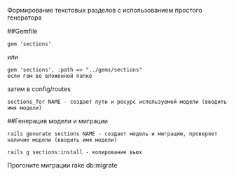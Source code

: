 Формирование текстовых разделов с использованием простого генератора

##Gemfile

    gem 'sections'

  или

    gem 'sections', :path => "../gems/sections"
    если гем во вложенной папке

  затем в config/routes

    sections_for NAME - создает пути и ресурс используемой модели (вводить имя модели)


##Генерация модели и миграции

    rails generate sections NAME - создает модель и миграцию, проверяет наличие модели (вводить имя модели)

    rails g sections:install - копирование вьюх


Прогоните миграции rake db:migrate